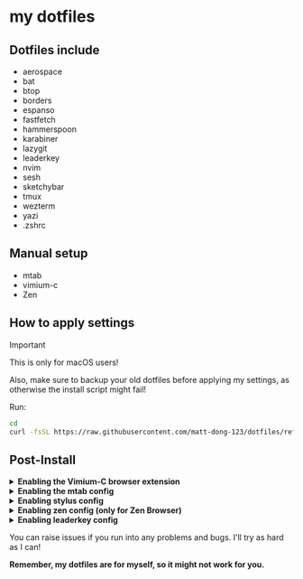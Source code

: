# my dotfiles

## Dotfiles include

- aerospace
- bat
- btop
- borders
- espanso
- fastfetch
- hammerspoon
- karabiner
- lazygit
- leaderkey
- nvim
- sesh
- sketchybar
- tmux
- wezterm
- yazi
- .zshrc

## Manual setup

- mtab
- vimium-c
- Zen

## How to apply settings

> [!important]
>
> This is only for macOS users!
>
> Also, make sure to backup your old dotfiles before applying my settings, as otherwise the install script might fail!

Run:

```sh
cd
curl -fsSL https://raw.githubusercontent.com/matt-dong-123/dotfiles/refs/heads/main/install.sh | bash
```

## Post-Install

<details><summary><b>Enabling the Vimium-C browser extension</b></summary>

1. Install the vimium-c browser extension
   - For Chromium-based browsers, go [here](https://chromewebstore.google.com/detail/vimium-c-%E5%85%A8%E9%94%AE%E7%9B%98%E6%93%8D%E4%BD%9C%E6%B5%8F%E8%A7%88%E5%99%A8/hfjbmagddngcpeloejdejnfgbamkjaeg)
   - For Firefox-based browsers, go [here](https://addons.mozilla.org/en-US/firefox/addon/vimium-c/)
2. In the preferences for the extension, click "Import Settings"
3. Choose the file from the path "~/.config/vimium-c/config.json"

</details>

<details><summary><b>Enabling the mtab config</b></summary>

1. Install the mtab browser extension
   - For Chromium-based browsers, go [here](https://chromewebstore.google.com/detail/mtab/fdaphilojaklgkoocegabckfanjoacjg)
   - For Firefox-based browsers, go [here](https://addons.mozilla.org/en-US/firefox/addon/mtab/)
2. In the preferences for the extension, click "config-utils" you can see on the bottom
3. Choose the file from the path "~/.config/mtab/config.json"
4. Copy the output.
5. Go back to the preferences for the extension, click "import & save"
6. Paste the output you copied in step 4.

</details>

<details><summary><b>Enabling stylus config</b></summary>

1. Install the stylus browser extension
   - For Chromium-based browsers, go [here](https://chromewebstore.google.com/detail/mtab/clngdbkpkpeebahjckkjfobafhncgmne)
   - For Firefox-based browsers, go [here](https://addons.mozilla.org/en-US/firefox/addon/styl-us)
2. In the preferences for the extension, click "Import" you can see on the side
3. Choose the file from the path "~/.config/stylus/config.json"
    - If you want to use only a set of rules, copy the rules you want to the stylus editor.

</details>

<details><summary><b>Enabling zen config (only for Zen Browser)</b></summary>

1. Go to about:profiles in the URL bar, and copy the "Root Directory" path of the profile you want to use
2. Paste the ~/.config/zen directory into the profile directory/chrome.
3. Go to settings, click "Import mods", and choose the file from the path "~/.config/zen/zen-themes-export.json"
4. Download the "Zen Internet" extension from [here](https://addons.mozilla.org/en-US/firefox/addon/zen-internet/) (it's soooo good)

</details>

<details><summary><b>Enabling leaderkey config</b></summary>

1. Go to the LeaderKey settings and go to the "Advanced" tab
2. Set the config directory to your .config/leaderkey directory
3. Go back to "General" and set the shortcut to be "shift-command-space"

> [!note]
>
> Don't actually use this shortcut! Tap the right command key instead.

</details>

You can raise issues if you run into any problems and bugs. I'll try as hard as I can!

**Remember, my dotfiles are for myself, so it might not work for you.**
